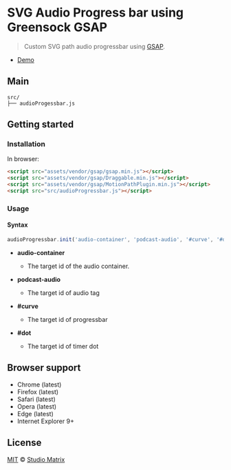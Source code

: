 # SVG Audio Progress bar using Greensock GSAP

> Custom SVG path audio progressbar using [GSAP](https://greensock.com/gsap).
- [Demo](https://abizit.github.io/svg-audio-progress-bar/)

## Main

```text
src/
├── audioProgessbar.js 
```

## Getting started

### Installation

In browser:

```html
<script src="assets/vendor/gsap/gsap.min.js"></script>
<script src="assets/vendor/gsap/Draggable.min.js"></script>
<script src="assets/vendor/gsap/MotionPathPlugin.min.js"></script>
<script src="src/audioProgressbar.js"></script>
```

### Usage

#### Syntax

```js
audioProgressbar.init('audio-container', 'podcast-audio', '#curve', '#dot'); 
```

- **audio-container**  
  - The target id of the audio container.

- **podcast-audio**
  - The target id of audio tag

- **#curve**
   - The target id of progressbar

- **#dot**
   - The target id of timer dot

## Browser support

- Chrome (latest)
- Firefox (latest)
- Safari (latest)
- Opera (latest)
- Edge (latest)
- Internet Explorer 9+

## License

[MIT](https://opensource.org/licenses/MIT) © [Studio Matrix](https://studiomatrix.com.np/)
